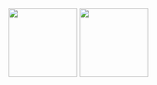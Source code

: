 <img align="" height="137px" src="https://github-readme-stats.vercel.app/api?username=kumu-G&hide_title=true&hide_border=true&show_icons=true&include_all_commits=true&line_height=21&bg_color=0,EC6C6C,FFD479,FFFC79,73FA79&theme=graywhite&locale=cn" />
<img align="" height="137px" src="https://github-readme-stats.vercel.app/api/top-langs/?username=kumu-G&hide_title=true&hide_border=true&layout=compact&bg_color=0,73FA79,73FDFF,D783FF&theme=graywhite&locale=cn" />
